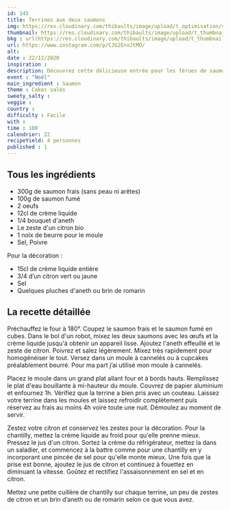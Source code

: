 ```yaml
---
id: 145
title: Terrines aux deux saumons
img: https://res.cloudinary.com/thibaults/image/upload/t_optimisation/v1608657281/Recipes/20201222_terrine_saumons.jpg
thumbnail: https://res.cloudinary.com/thibaults/image/upload/t_thumbnail_josie/v1608657281/Recipes/20201222_terrine_saumons.jpg
bkg : url(https://res.cloudinary.com/thibaults/image/upload/t_thumbnail_josie/v1608657281/Recipes/20201222_terrine_saumons.jpg)
url: https://www.instagram.com/p/CJG2EnxJtMO/
alt: 
date : 22/12/2020
inspiration : 
description: Découvrez cette délicieuse entrée pour les férues de saumon. Parfait avec une salade verte.
event : "Noël"
main_ingredient : Saumon
theme : Cakes salés
sweety_salty : 
veggie : 
country :
difficulty : Facile
with : 
time : 100
calendrier: 22
recipeYield: 4 personnes
published : 1
---
```


## Tous les ingrédients
 - 300g de saumon frais (sans peau ni arêtes)
 - 100g de saumon fumé
 - 2 oeufs
 - 12cl de crème liquide
 - 1/4 bouquet d'aneth
 - Le zeste d'un citron bio
 - 1 noix de beurre pour le moule
 - Sel, Poivre

Pour la décoration :
 - 15cl de crème liquide entière
 - 3/4 d’un citron vert ou jaune 
 - Sel 
 - Quelques pluches d'aneth ou brin de romarin

## La recette détaillée
Préchauffez le four à 180°. Coupez le saumon frais et le saumon fumé en cubes. Dans le bol d'un robot, mixez les deux saumons avec les œufs et la crème liquide jusqu'à obtenir un appareil lisse. Ajoutez l'aneth effeuillé et le zeste de citron. Poivrez et salez légèrement. Mixez très rapidement pour homogénéiser le tout. Versez dans un moule à cannelés ou à cupcakes préalablement beurré. Pour ma part j’ai utilisé mon moule à cannelés.

Placez le moule dans un grand plat allant four et à bords hauts. Remplissez le plat d'eau bouillante à mi-hauteur du moule. Couvrez de papier aluminium et enfournez 1h. Vérifiez que la terrine a bien pris avec un couteau. Laissez votre terrine dans les moules et laissez refroidir complètement puis réservez au frais au moins 4h voire toute une nuit. Démoulez au moment de servir.

Zestez votre citron et conservez les zestes pour la décoration. Pour la chantilly, mettez la crème liquide au froid pour qu'elle prenne mieux. Pressez le jus d'un citron. Sortez la crème du réfrigérateur, mettez la dans un saladier, et commencez à la battre comme pour une chantilly en y incorporant une pincée de sel pour qu'elle monte mieux. Une fois que la prise est bonne, ajoutez le jus de citron et continuez à fouettez en diminuant la vitesse. Goûtez et rectifiez l'assaisonnement en sel et en citron.

Mettez une petite cuillère de chantilly sur chaque terrine, un peu de zestes de citron et un brin d’aneth ou de romarin selon ce que vous avez. 